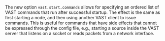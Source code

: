 The new option `vast.start.commands` allows for specifying an ordered list of
VAST commands that run after successful startup. The effect is the same as first
starting a node, and then using another VAST client to issue commands.  This is
useful for commands that have side effects that cannot be expressed through the
config file, e.g., starting a source inside the VAST server that listens on a
socket or reads packets from a network interface.
